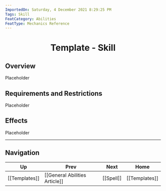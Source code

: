 ```yaml
---
ImportedOn: Saturday, 4 December 2021 8:29:25 PM
Tags: Skill
FeatCategory: Abilities
FeatType: Mechanics Reference
---
```

# <center>Template - Skill</center>

## Overview

Placeholder

## Requirements and Restrictions

Placeholder

## Effects

Placeholder


---
## Navigation
| Up | Prev | Next | Home |
|----|------|------|------|
| [[Templates]] | [[General Abilities Article]] | [[Spell]] | [[Templates]] |
